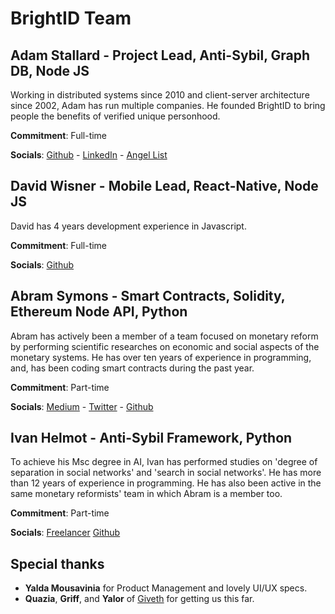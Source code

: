 # BrightID Team
## Adam Stallard - Project Lead, Anti-Sybil, Graph DB, Node JS
Working in distributed systems since 2010 and client-server architecture since 2002, Adam has run multiple companies. He founded BrightID to bring people the benefits of verified unique personhood.

__Commitment__: Full-time

__Socials__: [Github](https://github.com/adamstallard) - [LinkedIn](https://www.linkedin.com/in/castallard/) - [Angel List](https://angel.co/adam-stallard)

## David Wisner - Mobile Lead, React-Native, Node JS
David has 4 years development experience in Javascript.

__Commitment__: Full-time

__Socials__: [Github](https://github.com/RnbWd)

## Abram Symons - Smart Contracts, Solidity, Ethereum Node API, Python
Abram has actively been a member of a team focused on monetary reform by performing scientific researches on economic and social aspects of the monetary systems. He has over ten years of experience in programming, and, has been coding smart contracts during the past year.

__Commitment__: Part-time

__Socials__: [Medium](https://medium.com/@AbramSymons) - [Twitter](https://twitter.com/abramsymons) - [Github](https://github.com/abramsymons)

## Ivan Helmot - Anti-Sybil Framework, Python
To achieve his Msc degree in AI, Ivan has performed studies on 'degree of separation in social networks' and 'search in social networks'. He has more than 12 years of experience in programming. He has also been active in the same monetary reformists' team in which Abram is a member too.

__Commitment__: Part-time

__Socials__: [Freelancer](https://freelancer.com/u/helmot) [Github](https://github.com/helmot)

## Special thanks 
* __Yalda Mousavinia__ for Product Management and lovely UI/UX specs.
* __Quazia__, __Griff__, and __Yalor__ of [Giveth](giveth.io) for getting us this far.
